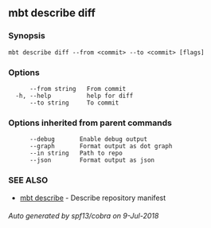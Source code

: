 ## mbt describe diff



### Synopsis




```
mbt describe diff --from <commit> --to <commit> [flags]
```

### Options

```
      --from string   From commit
  -h, --help          help for diff
      --to string     To commit
```

### Options inherited from parent commands

```
      --debug       Enable debug output
      --graph       Format output as dot graph
      --in string   Path to repo
      --json        Format output as json
```

### SEE ALSO
* [mbt describe](mbt_describe.md)	 - Describe repository manifest

###### Auto generated by spf13/cobra on 9-Jul-2018
